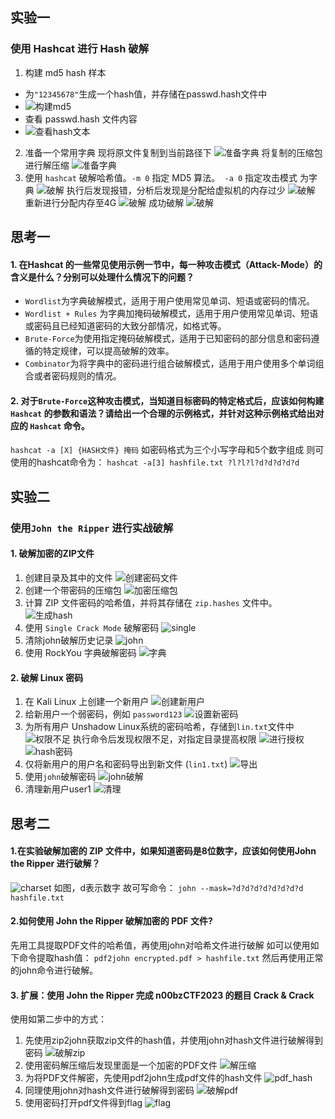 ## 实验一
### 使用 Hashcat 进行 Hash 破解
1. 构建 md5 hash 样本
* 为`"12345678"`⽣成⼀个hash值，并存储在passwd.hash⽂件中
* ![构建md5](./img_2/构建md5.png)
*  查看 passwd.hash ⽂件内容
*  ![查看hash文本](./img_2/查看hash文本.png)
2. 准备⼀个常⽤字典
   现将原文件复制到当前路径下
   ![准备字典](./img_2/准备字典_1.png)
   将复制的压缩包进行解压缩
   ![准备字典](./img_2/准备字典_2.png)
3. 使⽤ `hashcat` 破解哈希值。`-m 0` 指定 MD5 算法。` -a 0` 指定攻击模式
为字典
    ![破解](./img_2/破解_1.png)
    执行后发现报错，分析后发现是分配给虚拟机的内存过少
    ![破解](./img_2/破解_2.png)
    重新进行分配内存至4G
    ![破解](./img_2/破解_3.png)
    成功破解
    ![破解](./img_2/破解_4.png)
## 思考一
#### 1. 在Hashcat 的⼀些常⻅使⽤示例一节中，每一种攻击模式（Attack-Mode）的含义是什么？分别可以处理什么情况下的问题？
* `Wordlist`为字典破解模式，适用于用户使用常见单词、短语或密码的情况。
* `Wordlist + Rules` 为字典加掩码破解模式，适用于用户使用常见单词、短语或密码且已经知道密码的大致分部情况，如格式等。
* `Brute-Force`为使用指定掩码破解模式，适用于已知密码的部分信息和密码遵循的特定规律，可以提高破解的效率。
* `Combinator`为将字典中的密码进行组合破解模式，适用于用户使用多个单词组合或者密码规则的情况。



#### 2. 对于`Brute-Force`这种攻击模式，当知道目标密码的特定格式后，应该如何构建 `Hashcat` 的参数和语法？请给出一个合理的示例格式，并针对这种示例格式给出对应的 `Hashcat` 命令。
`hashcat -a [X] {HASH文件} 掩码`
如密码格式为三个小写字母和5个数字组成
则可使用的hashcat命令为：
`hashcat -a[3] hashfile.txt ?l?l?l?d?d?d?d?d`
 

## 实验二
### 使用`John the Ripper` 进行实战破解

#### 1. 破解加密的ZIP文件
1. 创建⽬录及其中的⽂件
    ![创建密码文件](./img_2/创建密码文件.png)
2. 创建⼀个带密码的压缩包
   ![加密压缩包](./img_2/加密压缩包.png)
3. 计算 ZIP ⽂件密码的哈希值，并将其存储在 `zip.hashes` ⽂件中。
   ![生成hash](./img_2/生成hash.png)
4. 使⽤ `Single Crack Mode` 破解密码
   ![single](./img_2/single.png)
5.  清除john破解历史记录
   ![john](./img_2/john.png)
6.  使⽤ RockYou 字典破解密码
   ![字典](./img_2/字典.png)
#### 2. 破解 Linux 密码
1. 在 Kali Linux 上创建⼀个新⽤户
   ![创建新用户](./img_2/创建新用户.png)
2.  给新⽤户⼀个弱密码，例如 `password123`
   ![设置新密码](./img_2/设置新密码.png) 
3.  为所有⽤户 Unshadow Linux系统的密码哈希，存储到`lin.txt`⽂件中
    ![权限不足](./img_2/权限不足.png)
    执行命令后发现权限不足，对指定目录提高权限
   ![进行授权](./img_2/进行授权.png)
   ![hash密码](./img_2/hash密码.png)
4.  仅将新⽤户的⽤户名和密码导出到新⽂件 (`lin1.txt`)
   ![导出](./img_2/导出.png)
5.  使⽤`john`破解密码
   ![john破解](./img_2/john破解.png)
6.  清理新⽤户user1
   ![清理](./img_2/清理.png)
## 思考二
#### 1.在实验破解加密的 ZIP ⽂件中，如果知道密码是8位数字，应该如何使用John the Ripper 进行破解？
![charset](./img_2/charset.png)
如图，d表示数字
故可写命令：
`john --mask=?d?d?d?d?d?d?d?d hashfile.txt`

#### 2.如何使用 John the Ripper 破解加密的 PDF 文件?
先用工具提取PDF文件的哈希值，再使用john对哈希文件进行破解
如可以使用如下命令提取hash值：
`pdf2john encrypted.pdf > hashfile.txt`
然后再使用正常的john命令进行破解。


#### 3.  扩展：使用 John the Ripper 完成 n00bzCTF2023 的题目 Crack & Crack
使用如第二步中的方式：
1. 先使用zip2john获取zip文件的hash值，并使用john对hash文件进行破解得到密码
   ![破解zip](./img_2/破解zip_1.png)
2. 使用密码解压缩后发现里面是一个加密的PDF文件
   ![解压缩](./img_2/解压缩.png)
3. 为将PDF文件解密，先使用pdf2john生成pdf文件的hash文件
   ![pdf_hash](./img_2/破解pdf_1.png)
4. 同理使用john对hash文件进行破解得到密码
   ![破解pdf](./img_2/破解pdf_2.png)
5. 使用密码打开pdf文件得到flag
   ![flag](./img_2/flag.png)